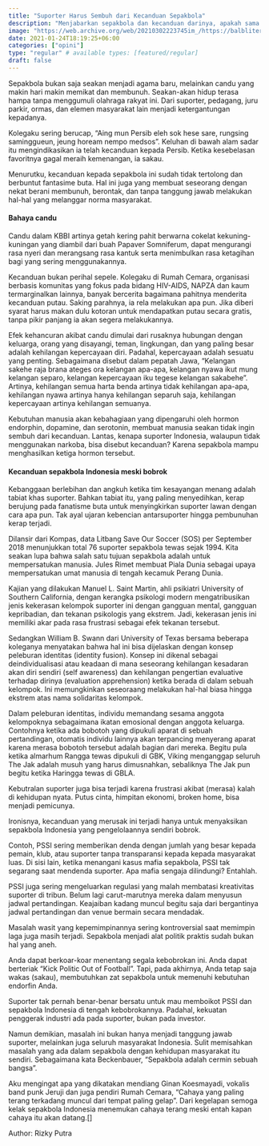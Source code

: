 ```yaml
---
title: "Suporter Harus Sembuh dari Kecanduan Sepakbola"
description: "Menjabarkan sepakbola dan kecanduan darinya, apakah sama dengan kecanduan dari zat adiktif?"
image: "https://web.archive.org/web/20210302223745im_/https://balbliter.id/wp-content/uploads/2019/10/Webp.net-resizeimage-4.jpg"
date: 2021-01-24T18:19:25+06:00
categories: ["opini"]
type: "regular" # available types: [featured/regular]
draft: false
---
```

Sepakbola bukan saja seakan menjadi agama baru, melainkan candu yang makin hari makin memikat dan membunuh. Seakan-akan hidup terasa hampa tanpa menggumuli olahraga rakyat ini. Dari suporter, pedagang, juru parkir, ormas, dan elemen masyarakat lain menjadi ketergantungan kepadanya.

Kolegaku sering berucap, “Aing mun Persib eleh sok hese sare, rungsing saminggueun, jeung hoream nempo medsos”. Keluhan di bawah alam sadar itu mengindikasikan ia telah kecanduan kepada Persib. Ketika kesebelasan favoritnya gagal meraih kemenangan, ia sakau.

Menurutku, kecanduan kepada sepakbola ini sudah tidak tertolong dan berbuntut fantasime buta. Hal ini juga yang membuat seseorang dengan nekat berani membunuh, berontak, dan tanpa tanggung jawab melakukan hal-hal yang melanggar norma masyarakat.

#### Bahaya candu
Candu dalam KBBI artinya getah kering pahit berwarna cokelat kekuning-kuningan yang diambil dari buah Papaver Somniferum, dapat mengurangi rasa nyeri dan merangsang rasa kantuk serta menimbulkan rasa ketagihan bagi yang sering menggunakannya.

Kecanduan bukan perihal sepele.  Kolegaku di Rumah Cemara, organisasi berbasis komunitas yang fokus pada bidang HIV-AIDS, NAPZA dan kaum termarginalkan lainnya, banyak bercerita bagaimana pahitnya menderita kecanduan putau. Saking parahnya, ia rela melakukan apa pun. Jika diberi syarat harus makan dulu kotoran untuk mendapatkan putau secara gratis, tanpa pikir panjang ia akan segera melakukannya.

Efek kehancuran akibat candu dimulai dari rusaknya hubungan dengan keluarga, orang yang disayangi, teman, lingkungan, dan yang paling besar adalah kehilangan kepercayaan diri. Padahal, kepercayaan adalah sesuatu yang penting. Sebagaimana disebut dalam pepatah Jawa, “Kelangan sakehe raja brana ateges ora kelangan apa-apa, kelangan nyawa ikut mung kelangan separo, kelangan kepercayaan iku tegese kelangan sakabehe”. Artinya, kehilangan semua harta benda artinya tidak kehilangan apa-apa, kehilangan nyawa artinya hanya kehilangan separuh saja, kehilangan kepercayaan artinya kehilangan semuanya.

Kebutuhan manusia akan kebahagiaan yang dipengaruhi oleh hormon endorphin, dopamine, dan serotonin, membuat manusia seakan tidak ingin sembuh dari kecanduan. Lantas, kenapa suporter Indonesia, walaupun tidak menggunakan narkoba, bisa disebut kecanduan? Karena sepakbola mampu menghasilkan ketiga hormon tersebut.

#### Kecanduan sepakbola Indonesia meski bobrok
Kebanggaan berlebihan dan angkuh ketika tim kesayangan menang adalah tabiat khas suporter. Bahkan  tabiat itu, yang paling menyedihkan, kerap berujung pada fanatisme buta untuk menyingkirkan suporter lawan dengan cara apa pun. Tak ayal  ujaran kebencian antarsuporter hingga pembunuhan kerap terjadi.

Dilansir dari Kompas, data Litbang Save Our Soccer (SOS) per September 2018 menunjukkan total 76 suporter sepakbola tewas sejak 1994. Kita seakan lupa bahwa salah satu tujuan sepakbola adalah untuk mempersatukan manusia. Jules Rimet membuat Piala Dunia sebagai upaya mempersatukan umat manusia di tengah kecamuk Perang Dunia.

Kajian yang dilakukan Manuel L. Saint Martin, ahli psikiatri University of Southern California, dengan kerangka psikologi modern mengatribusikan jenis kekerasan kelompok suporter ini dengan gangguan mental, gangguan kepribadian, dan tekanan psikologis yang ekstrem. Jadi, kekerasan jenis ini memiliki akar pada rasa frustrasi sebagai efek tekanan tersebut.

Sedangkan William B. Swann dari University of Texas bersama beberapa koleganya menyatakan bahwa hal ini bisa dijelaskan dengan konsep peleburan identitas (identity fusion). Konsep ini dikenal sebagai deindividualisasi atau keadaan di mana seseorang kehilangan kesadaran akan diri sendiri (self awareness) dan kehilangan pengertian evaluative terhadap dirinya (evaluation apprehension) ketika berada di dalam sebuah kelompok. Ini memungkinkan seseoraang melakukan hal-hal biasa hingga ekstrem atas nama solidaritas kelompok.

Dalam peleburan identitas, individu memandang sesama anggota kelompoknya sebagaimana ikatan emosional dengan anggota keluarga. Contohnya ketika ada bobotoh yang dipukuli aparat di sebuah pertandingan, otomatis individu lainnya akan terpancing menyerang aparat karena merasa bobotoh tersebut adalah bagian dari mereka. Begitu pula ketika almarhum Rangga tewas dipukuli di GBK, Viking menganggap seluruh The Jak adalah musuh yang harus dimusnahkan, sebaliknya The Jak pun begitu ketika Haringga tewas di GBLA.

Kebutralan suporter juga bisa terjadi karena  frustrasi akibat (merasa) kalah di kehidupan nyata. Putus cinta, himpitan ekonomi, broken home, bisa menjadi pemicunya.

Ironisnya, kecanduan yang merusak ini terjadi hanya untuk menyaksikan sepakbola Indonesia yang pengelolaannya sendiri bobrok.

Contoh, PSSI sering memberikan denda dengan jumlah yang besar kepada pemain, klub, atau suporter tanpa transparansi kepada kepada masyarakat luas. Di sisi lain, ketika menangani kasus mafia sepakbola, PSSI tak segarang saat mendenda suporter.  Apa mafia sengaja dilindungi? Entahlah.

PSSI juga sering mengeluarkan regulasi yang malah membatasi kreativitas suporter di tribun. Belum lagi carut-marutnya mereka dalam menyusun jadwal pertandingan. Keajaiban kadang muncul begitu saja dari bergantinya jadwal pertandingan dan venue bermain secara mendadak.

Masalah wasit yang kepemimpinannya sering kontroversial saat memimpin laga juga masih terjadi. Sepakbola menjadi alat politik praktis sudah bukan hal yang aneh.

Anda dapat berkoar-koar menentang segala kebobrokan ini. Anda dapat berteriak “Kick Politic Out of Football”.  Tapi, pada akhirnya, Anda tetap saja wakas (sakau), membutuhkan zat sepakbola untuk memenuhi kebutuhan endorfin Anda.

Suporter tak pernah benar-benar bersatu untuk mau memboikot PSSI dan sepakbola Indonesia di tengah kebobrokannya. Padahal, kekuatan penggerak industri ada pada suporter, bukan pada investor.

Namun demikian, masalah ini bukan hanya menjadi tanggung jawab suporter, melainkan juga seluruh masyarakat Indonesia. Sulit memisahkan masalah yang ada dalam sepakbola dengan kehidupan masyarakat itu sendiri. Sebagaimana kata Beckenbauer, “Sepakbola adalah cermin sebuah bangsa”.

Aku mengingat apa yang dikatakan mendiang Ginan Koesmayadi, vokalis band punk Jeruji dan juga pendiri Rumah Cemara, “Cahaya yang paling terang terkadang muncul dari tempat paling gelap”. Dari kegelapan semoga kelak sepakbola Indonesia menemukan cahaya terang meski entah kapan cahaya itu akan datang.[]


Author: Rizky Putra